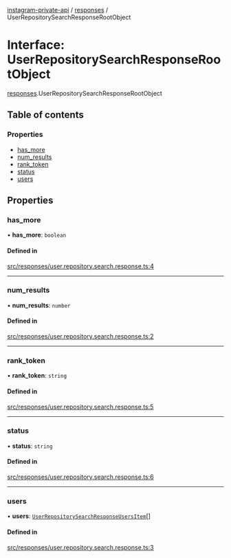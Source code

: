 [instagram-private-api](../../README.md) / [responses](../../modules/responses.md) / UserRepositorySearchResponseRootObject

# Interface: UserRepositorySearchResponseRootObject

[responses](../../modules/responses.md).UserRepositorySearchResponseRootObject

## Table of contents

### Properties

- [has\_more](UserRepositorySearchResponseRootObject.md#has_more)
- [num\_results](UserRepositorySearchResponseRootObject.md#num_results)
- [rank\_token](UserRepositorySearchResponseRootObject.md#rank_token)
- [status](UserRepositorySearchResponseRootObject.md#status)
- [users](UserRepositorySearchResponseRootObject.md#users)

## Properties

### has\_more

• **has\_more**: `boolean`

#### Defined in

[src/responses/user.repository.search.response.ts:4](https://github.com/Nerixyz/instagram-private-api/blob/b3351b9/src/responses/user.repository.search.response.ts#L4)

___

### num\_results

• **num\_results**: `number`

#### Defined in

[src/responses/user.repository.search.response.ts:2](https://github.com/Nerixyz/instagram-private-api/blob/b3351b9/src/responses/user.repository.search.response.ts#L2)

___

### rank\_token

• **rank\_token**: `string`

#### Defined in

[src/responses/user.repository.search.response.ts:5](https://github.com/Nerixyz/instagram-private-api/blob/b3351b9/src/responses/user.repository.search.response.ts#L5)

___

### status

• **status**: `string`

#### Defined in

[src/responses/user.repository.search.response.ts:6](https://github.com/Nerixyz/instagram-private-api/blob/b3351b9/src/responses/user.repository.search.response.ts#L6)

___

### users

• **users**: [`UserRepositorySearchResponseUsersItem`](UserRepositorySearchResponseUsersItem.md)[]

#### Defined in

[src/responses/user.repository.search.response.ts:3](https://github.com/Nerixyz/instagram-private-api/blob/b3351b9/src/responses/user.repository.search.response.ts#L3)

